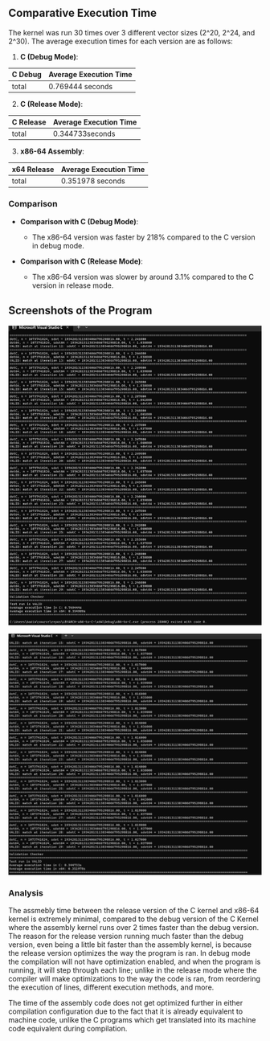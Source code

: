 ## Comparative Execution Time

The kernel was run 30 times over 3 different vector sizes (2^20, 2^24, and 2^30). The average execution times for each version are as follows:

1. **C (Debug Mode)**:

| C Debug | Average Execution Time |
| --------- | --------- |
| total | 0.769444 seconds |

2. **C (Release Mode)**:

| C Release | Average Execution Time |
| --------- | --------- |
| total | 0.344733seconds |

3. **x86-64 Assembly**:
  
| x64 Release | Average Execution Time |
| --------- | --------- |
| total | 0.351978 seconds |

### Comparison

- **Comparison with C (Debug Mode)**: 
    - The x86-64 version was faster by 218% compared to the C version in debug mode.

- **Comparison with C (Release Mode)**: 
    - The x86-64 version was slower by around 3.1% compared to the C version in release mode.
 
## Screenshots of the Program
![Debug](/images/debug.png)

![Release](/images/release.png)

### Analysis
The assmebly time between the release version of the C kernel and x86-64 kernel is extremely minimal, compared to the debug version of the C Kernel where the assembly kernel runs over 2 times faster than the debug version. The reason for the release version running much faster than the debug version, even being a little bit faster than the assembly kernel, is because the release version optimizes the way the program is ran. In debug mode the compilation will not have optimization enabled, and when the program is running, it will step through each line; unlike in the release mode where the compiler will make optimizations to the way the code is ran, from reordering the execution of lines, different execution methods, and more.

The time of the assembly code does not get optimized further in either compilation configuration due to the fact that it is already equivalent to machine code, unlike the C programs which get translated into its machine code equivalent during compilation.
